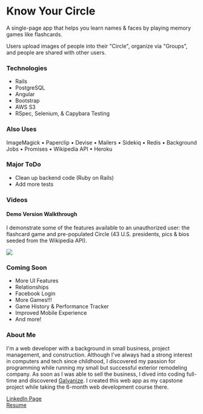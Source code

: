 # Know Your Circle

A single-page app that helps you learn names & faces by playing memory games like flashcards.

Users upload images of people into their "Circle", organize via "Groups", and people are shared with other users.

### Technologies

- Rails
- PostgreSQL
- Angular
- Bootstrap
- AWS S3
- RSpec, Selenium, & Capybara Testing

### Also Uses

ImageMagick • Paperclip • Devise • Mailers • Sidekiq • Redis • Background Jobs • Promises • Wikipedia API • Heroku

### Major ToDo

- Clean up backend code (Ruby on Rails)
- Add more tests

### Videos

#### Demo Version Walkthrough

I demonstrate some of the features available to an unauthorized user: the flashcard game and pre-populated Circle (43 U.S. presidents, pics & bios seeded from the Wikipedia API).

<a href="https://www.youtube.com/watch?v=GFpl3K6XMGg" target="\_blank"><img src="https://img.youtube.com/vi/GFpl3K6XMGg/0.jpg"/></a>

### Coming Soon

- More UI Features
- Relationships
- Facebook Login
- More Games!!!
- Game History & Performance Tracker
- Improved Mobile Experience
- And more!

### About Me

I'm a web developer with a background in small business, project management, and construction. Although I've always had a strong interest in computers and tech since childhood, I discovered my passion for programming while running my small but successful exterior remodeling company. As soon as I was able to sell the business, I dived into coding full-time and discovered <a href="http://www.galvanize.com/courses/full-stack/" target="\_blank">Galvanize</a>. I created this web app as my capstone project while taking the 6-month web development course there.

<a href="https://www.linkedin.com/in/dgempler" target="\_blank">LinkedIn Page</a>
<br />
<a href="https://resume.creddle.io/resume/6cdx6umyc02" target="\_blank">Resume</a>
